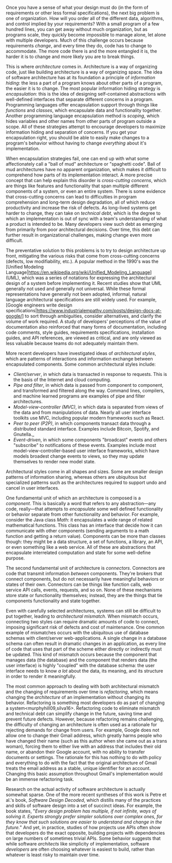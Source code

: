 Once you have a sense of what your design must do (in the form of requirements or other less formal specifications), the next big problem is one of organization. How will you order all of the different data, algorithms, and control implied by your requirements? With a small program of a few hundred lines, you can get away without much organization, but as programs scale, they quickly become impossible to manage alone, let alone with multiple developers. Much of this challenge occurs because requirements _change_, and every time they do, code has to change to accommodate. The more code there is and the more entangled it is, the harder it is to change and more likely you are to break things.
		
This is where *architecture* comes in. Architecture is a way of organizing code, just like building architecture is a way of organizing space. The idea of software architecture has at its foundation a principle of *information hiding*: the less a part of a program knows about other parts of a program, the easier it is to change. The most popular information hiding strategy is *encapsulation*: this is the idea of designing self-contained abstractions with well-defined interfaces that separate different concerns in a program. Programming languages offer encapsulation support through things like *functions* and *classes*, which encapsulate data and functionality together. Another programming language encapsulation method is *scoping*, which hides variables and other names from other parts of program outside a scope. All of these strategies attempt to encourage developers to maximize information hiding and separation of concerns. If you get your encapsulation right, you should be able to easily make changes to a program's behavior without having to change _everything_ about it's implementation.
		
When encapsulation strategies fail, one can end up with what some affectionately call a "ball of mud" architecture or "spaghetti code". Ball of mud architectures have no apparent organization, which makes it difficult to comprehend how parts of its implementation interact. A more precise concept that can help explain this disorder is *cross-cutting concerns*, which are things like features and functionality that span multiple different components of a system, or even an entire system. There is some evidence that cross-cutting concerns can lead to difficulties in program comprehension and long-term design degradation<walker12>, all of which reduce productivity and increase the risk of defects. As long-lived systems get harder to change, they can take on _technical debt_, which is the degree to which an implementation is out of sync with a team's understanding of what a product is intended to be. Many developers view such debt as emerging from primarily from poor architectural decisions<ernst15>. Over time, this debt can further result in organizational challenges<khadka14>, making change even more difficult.
		
The preventative solution to this problems is to try to design architecture up front, mitigating the various risks that come from cross-cutting concerns (defects, low modifiability, etc.)<fairbanks10>. A popular method in the 1990's was the [Unified Modeling Language|https://en.wikipedia.org/wiki/Unified_Modeling_Language] (UML), which was a series of notations for expressing the architectural design of a system before implementing it. Recent studies show that UML generally not used and generally not universal<petre13>. While these formal representations have generally not been adopted, informal, natural language architectural specifications are still widely used. For example, [Google engineers write design specifications|https://www.industrialempathy.com/posts/design-docs-at-google/] to sort through ambiguities, consider alternatives, and clarify the volume of work required. A study of developers' perceptions of the value of documentation also reinforced that many forms of documentation, including code comments, style guides, requirements specifications, installation guides, and API references, are viewed as critical, and are only viewed as less valuable because teams do not adequately maintain them<aghajani20>.
		
More recent developers have investigated ideas of *architectural styles*, which are patterns of interactions and information exchange between encapsulated components. Some common architectural styles include:
		
* *Client/server*, in which data is transacted in response to requests. This is the basis of the Internet and cloud computing<cito15>.
* *Pipe and filter*, in which data is passed from component to component, and transformed and filtered along the way. Command lines, compilers, and machine learned programs are examples of pipe and filter architectures.
* *Model-view-controller (MVC)*, in which data is separated from views of the data and from manipulations of data. Nearly all user interface toolkits use MVC, including popular modern frameworks such as React.
* *Peer to peer (P2P)*, in which components transact data through a distributed standard interface. Examples include Bitcoin, Spotify, and Gnutella._
* *Event-driven*, in which some components "broadcast" events and others "subscribe" to notifications of these events. Examples include most model-view-controller-based user interface frameworks, which have models broadest change events to views, so they may update themselves to render new model state.
		
Architectural styles come in all shapes and sizes. Some are smaller design patterns of information sharing<beck96>, whereas others are ubiquitous but specialized patterns such as the architectures required to support undo and cancel in user interfaces<bass03>.
		
One fundamental unit of which an architecture is composed is a *component*. This is basically a word that refers to any abstraction&mdash;any code, really&mdash;that attempts to _encapsulate_ some well defined functionality or behavior separate from other functionality and behavior. For example, consider the Java class _Math_: it encapsulates a wide range of related mathematical functions. This class has an interface that decide how it can communicate with other components (sending arguments to a math function and getting a return value). Components can be more than classes though: they might be a data structure, a set of functions, a library, an API, or even something like a web service. All of these are abstractions that encapsulate interrelated computation and state for some well-define purpose. 
			
The second fundamental unit of architecture is *connectors*. Connectors are code that transmit information _between_ components. They're brokers that connect components, but do not necessarily have meaningful behaviors or states of their own. Connectors can be things like function calls, web service API calls, events, requests, and so on. None of these mechanisms store state or functionality themselves; instead, they are the things that tie components functionality and state together.
		
Even with carefully selected architectures, systems can still be difficult to put together, leading to *architectural mismatch*<garlan95>. When mismatch occurs, connecting two styles can require dramatic amounts of code to connect, imposing significant risk of defects and cost of maintenance. One common example of mismatches occurs with the ubiquitous use of database schemas with client/server web-applications. A single change in a database schema can often result in dramatic changes in an application, as every line of code that uses that part of the scheme either directly or indirectly must be updated<qiu13>. This kind of mismatch occurs because the component that manages data (the database) and the component that renders data (the user interface) is highly "coupled" with the database schema: the user interface needs to know _a lot_ about the data, its meaning, and its structure in order to render it meaningfully.

The most common approach to dealing with both architectural mismatch and the changing of requirements over time is *refactoring*, which means changing the _architecture_ of an implementation without changing its behavior. Refactoring is something most developers do as part of changing a system<murphyhill09,silva16>. Refactoring code to eliminate mismatch and technical debt can simplify change in the future, saving time<ng06> and prevent future defects<kim12>. However, because refactoring remains challenging, the difficulty of changing an architecture is often used as a rationale for rejecting demands for change from users. For example, Google does not allow one to change their Gmail address, which greatly harms people who have changed their name (such as this author when she came out as a trans woman), forcing them to either live with an address that includes their old name, or abandon their Google account, with no ability to transfer documents or settings. The rationale for this has nothing to do with policy and everything to do with the fact that the original architecture of Gmail treats the email address as a stable, unique identifier for an account. Changing this basic assumption throughout Gmail's implementation would be an immense refactoring task.
		
Research on the actual activity of software architecture is actually somewhat sparse. One of the more recent syntheses of this work is Petre et al.'s book, _Software Design Decoded_<petre16>, which distills many of the practices and skills of software design into a set of succinct ideas. For example, the book states, "_Every design problem has multiple, if not infinite, ways of solving it. Experts strongly prefer simpler solutions over complex ones, for they know that such solutions are easier to understand and change in the future._" And yet, in practice, studies of how projects use APIs often show that developers do the exact opposite, building projects with dependencies on large numbers of sometimes trivial APIs. Some behavior suggests that while software _architects_ like simplicity of implementation, software _developers_ are often choosing whatever is easiest to build, rather than whatever is least risky to maintain over time<abdalkareem17>.